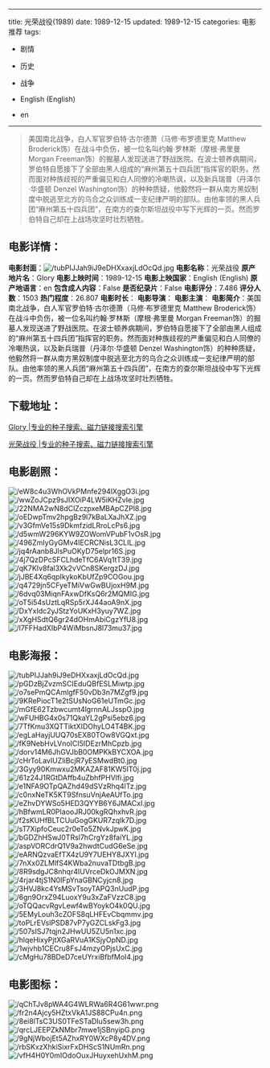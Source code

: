 
---
title: 光荣战役(1989)
date: 1989-12-15
updated: 1989-12-15
categories: 电影推荐
tags:
- 剧情
- 历史
- 战争

- English (English)
- en
---


> 美国南北战争，白人军官罗伯特·古尔德萧（马修·布罗德里克 Matthew Broderick饰）在战斗中负伤，被一位名叫约翰·罗林斯（摩根·弗里曼 Morgan Freeman饰）的掘墓人发现送进了野战医院。在波士顿养病期间，罗伯特自愿接下了全部由黑人组成的“麻州第五十四兵团”指挥官的职务。然而面对种族歧视的严重偏见和白人同僚的冷嘲热讽，以及新兵瑞普（丹泽尔·华盛顿 Denzel Washington饰）的种种质疑，他毅然将一群从南方黑奴制度中脱逃至北方的乌合之众训练成一支纪律严明的部队。由他率领的黑人兵团“麻州第五十四兵团”，在南方的查尔斯坦战役中写下光辉的一页。然而罗伯特自己却在上战场攻坚时壮烈牺牲。

## **电影详情**：

**电影封面**：<img src="https://image.tmdb.org/t/p/w200/tubPIJJah9iJ9eDHXxaxjLdOcQd.jpg" alt="/tubPIJJah9iJ9eDHXxaxjLdOcQd.jpg" title="/tubPIJJah9iJ9eDHXxaxjLdOcQd.jpg">
**电影名称**：光荣战役
**原产地片名**：Glory
**电影上映时间**：1989-12-15
**电影上映国家**：English (English)
**原产地语言**：en
**包含成人内容**：False
**是否纪录片**：False
**电影评分**：7.486
**评分人数**：1503
**热门程度**：26.807
**电影时长**：
**电影导演**：
**电影主演**：
**电影简介**：美国南北战争，白人军官罗伯特·古尔德萧（马修·布罗德里克 Matthew Broderick饰）在战斗中负伤，被一位名叫约翰·罗林斯（摩根·弗里曼 Morgan Freeman饰）的掘墓人发现送进了野战医院。在波士顿养病期间，罗伯特自愿接下了全部由黑人组成的“麻州第五十四兵团”指挥官的职务。然而面对种族歧视的严重偏见和白人同僚的冷嘲热讽，以及新兵瑞普（丹泽尔·华盛顿 Denzel Washington饰）的种种质疑，他毅然将一群从南方黑奴制度中脱逃至北方的乌合之众训练成一支纪律严明的部队。由他率领的黑人兵团“麻州第五十四兵团”，在南方的查尔斯坦战役中写下光辉的一页。然而罗伯特自己却在上战场攻坚时壮烈牺牲。

## **下载地址**：
[Glory |专业的种子搜索、磁力链接搜索引擎](https://movie.amd794.com:2083/?search=Glory&ordering=&mode=match_phrase&page_size=10&page=1)

[光荣战役 |专业的种子搜索、磁力链接搜索引擎](https://movie.amd794.com:2083/?search=%E5%85%89%E8%8D%A3%E6%88%98%E5%BD%B9&ordering=&mode=match_phrase&page_size=10&page=1)
 

## **电影剧照**：
<img src="https://image.tmdb.org/t/p/original/eW8c4u3WhOVkPMnfe294lXggO3i.jpg" alt="/eW8c4u3WhOVkPMnfe294lXggO3i.jpg" title="/eW8c4u3WhOVkPMnfe294lXggO3i.jpg"><img src="https://image.tmdb.org/t/p/original/wwZoJCpz9sJIXOiP4LW5iKHZvIe.jpg" alt="/wwZoJCpz9sJIXOiP4LW5iKHZvIe.jpg" title="/wwZoJCpz9sJIXOiP4LW5iKHZvIe.jpg"><img src="https://image.tmdb.org/t/p/original/22NMA2wN8dClZczpxeMBApCZPl8.jpg" alt="/22NMA2wN8dClZczpxeMBApCZPl8.jpg" title="/22NMA2wN8dClZczpxeMBApCZPl8.jpg"><img src="https://image.tmdb.org/t/p/original/oEDwpTmv2hpgBz9l7kBaLXaJhXZ.jpg" alt="/oEDwpTmv2hpgBz9l7kBaLXaJhXZ.jpg" title="/oEDwpTmv2hpgBz9l7kBaLXaJhXZ.jpg"><img src="https://image.tmdb.org/t/p/original/v3GfmVe15s9DkmfzidLRroLcPs6.jpg" alt="/v3GfmVe15s9DkmfzidLRroLcPs6.jpg" title="/v3GfmVe15s9DkmfzidLRroLcPs6.jpg"><img src="https://image.tmdb.org/t/p/original/d5wmW296KYW9ZOWomVPubF1vOsR.jpg" alt="/d5wmW296KYW9ZOWomVPubF1vOsR.jpg" title="/d5wmW296KYW9ZOWomVPubF1vOsR.jpg"><img src="https://image.tmdb.org/t/p/original/496ZmIyGyGMv4IECRCNisL3CLIL.jpg" alt="/496ZmIyGyGMv4IECRCNisL3CLIL.jpg" title="/496ZmIyGyGMv4IECRCNisL3CLIL.jpg"><img src="https://image.tmdb.org/t/p/original/jq4rAanb8JlsPuOKyD75elpr16S.jpg" alt="/jq4rAanb8JlsPuOKyD75elpr16S.jpg" title="/jq4rAanb8JlsPuOKyD75elpr16S.jpg"><img src="https://image.tmdb.org/t/p/original/4j7QzDPcSFCLhdeTfC6AVq1tT39.jpg" alt="/4j7QzDPcSFCLhdeTfC6AVq1tT39.jpg" title="/4j7QzDPcSFCLhdeTfC6AVq1tT39.jpg"><img src="https://image.tmdb.org/t/p/original/qK7KIv8fal3Xk2vVCn8SKergzDJ.jpg" alt="/qK7KIv8fal3Xk2vVCn8SKergzDJ.jpg" title="/qK7KIv8fal3Xk2vVCn8SKergzDJ.jpg"><img src="https://image.tmdb.org/t/p/original/jJBE4Xq6qpIkykoKbUfZp9COGou.jpg" alt="/jJBE4Xq6qpIkykoKbUfZp9COGou.jpg" title="/jJBE4Xq6qpIkykoKbUfZp9COGou.jpg"><img src="https://image.tmdb.org/t/p/original/q4729jn5CFyeTMiVwGwBUjoxH9M.jpg" alt="/q4729jn5CFyeTMiVwGwBUjoxH9M.jpg" title="/q4729jn5CFyeTMiVwGwBUjoxH9M.jpg"><img src="https://image.tmdb.org/t/p/original/6dvq03MiqnFAxwDfKsQ6r2MQMIG.jpg" alt="/6dvq03MiqnFAxwDfKsQ6r2MQMIG.jpg" title="/6dvq03MiqnFAxwDfKsQ6r2MQMIG.jpg"><img src="https://image.tmdb.org/t/p/original/oT5i54sUztLqRSp5rXJ44aoA9nX.jpg" alt="/oT5i54sUztLqRSp5rXJ44aoA9nX.jpg" title="/oT5i54sUztLqRSp5rXJ44aoA9nX.jpg"><img src="https://image.tmdb.org/t/p/original/DxYxIdc2yJStzYoUKxH3yuy7WZ.jpg" alt="/DxYxIdc2yJStzYoUKxH3yuy7WZ.jpg" title="/DxYxIdc2yJStzYoUKxH3yuy7WZ.jpg"><img src="https://image.tmdb.org/t/p/original/xXgHSdtQ6gr24dOHmAbiCgzYfU8.jpg" alt="/xXgHSdtQ6gr24dOHmAbiCgzYfU8.jpg" title="/xXgHSdtQ6gr24dOHmAbiCgzYfU8.jpg"><img src="https://image.tmdb.org/t/p/original/l7FFHadXIbP4WiMbsnJ8l73mu37.jpg" alt="/l7FFHadXIbP4WiMbsnJ8l73mu37.jpg" title="/l7FFHadXIbP4WiMbsnJ8l73mu37.jpg">

## **电影海报**：
<img src="https://image.tmdb.org/t/p/original/tubPIJJah9iJ9eDHXxaxjLdOcQd.jpg" alt="/tubPIJJah9iJ9eDHXxaxjLdOcQd.jpg" title="/tubPIJJah9iJ9eDHXxaxjLdOcQd.jpg"><img src="https://image.tmdb.org/t/p/original/pGDzBjZvzmSCIEduQBfESLMiwtp.jpg" alt="/pGDzBjZvzmSCIEduQBfESLMiwtp.jpg" title="/pGDzBjZvzmSCIEduQBfESLMiwtp.jpg"><img src="https://image.tmdb.org/t/p/original/o7sePmQCAmlgfF50vDb3n7MZgf9.jpg" alt="/o7sePmQCAmlgfF50vDb3n7MZgf9.jpg" title="/o7sePmQCAmlgfF50vDb3n7MZgf9.jpg"><img src="https://image.tmdb.org/t/p/original/9KRePiocT1e2tSUsNoG61eUTmGc.jpg" alt="/9KRePiocT1e2tSUsNoG61eUTmGc.jpg" title="/9KRePiocT1e2tSUsNoG61eUTmGc.jpg"><img src="https://image.tmdb.org/t/p/original/mGfE62Tzbwcumt4lgrnnALJsspO.jpg" alt="/mGfE62Tzbwcumt4lgrnnALJsspO.jpg" title="/mGfE62Tzbwcumt4lgrnnALJsspO.jpg"><img src="https://image.tmdb.org/t/p/original/wFUHBG4x0s71QkaYL2gPsi5ebz6.jpg" alt="/wFUHBG4x0s71QkaYL2gPsi5ebz6.jpg" title="/wFUHBG4x0s71QkaYL2gPsi5ebz6.jpg"><img src="https://image.tmdb.org/t/p/original/7TfKmu3XQTTiktXIDOhyLO4T4BK.jpg" alt="/7TfKmu3XQTTiktXIDOhyLO4T4BK.jpg" title="/7TfKmu3XQTTiktXIDOhyLO4T4BK.jpg"><img src="https://image.tmdb.org/t/p/original/egLaHayjUUQ70sEX80TOw8VGQxt.jpg" alt="/egLaHayjUUQ70sEX80TOw8VGQxt.jpg" title="/egLaHayjUUQ70sEX80TOw8VGQxt.jpg"><img src="https://image.tmdb.org/t/p/original/fK9NebHvLVnoICI5IDEzrMhCpzb.jpg" alt="/fK9NebHvLVnoICI5IDEzrMhCpzb.jpg" title="/fK9NebHvLVnoICI5IDEzrMhCpzb.jpg"><img src="https://image.tmdb.org/t/p/original/dorv14M6JhGVJbB0OMPKkBYCXOA.jpg" alt="/dorv14M6JhGVJbB0OMPKkBYCXOA.jpg" title="/dorv14M6JhGVJbB0OMPKkBYCXOA.jpg"><img src="https://image.tmdb.org/t/p/original/cHrToLavIUZIiBcjR7yESMwdBt0.jpg" alt="/cHrToLavIUZIiBcjR7yESMwdBt0.jpg" title="/cHrToLavIUZIiBcjR7yESMwdBt0.jpg"><img src="https://image.tmdb.org/t/p/original/3Gyy90Kmwxu2MKAZAF81KW5IT0j.jpg" alt="/3Gyy90Kmwxu2MKAZAF81KW5IT0j.jpg" title="/3Gyy90Kmwxu2MKAZAF81KW5IT0j.jpg"><img src="https://image.tmdb.org/t/p/original/61z24J1RGtDAffb4uZbhfPHVlfi.jpg" alt="/61z24J1RGtDAffb4uZbhfPHVlfi.jpg" title="/61z24J1RGtDAffb4uZbhfPHVlfi.jpg"><img src="https://image.tmdb.org/t/p/original/e1NFA9OTpQAZhd49dSVzRhq4lTz.jpg" alt="/e1NFA9OTpQAZhd49dSVzRhq4lTz.jpg" title="/e1NFA9OTpQAZhd49dSVzRhq4lTz.jpg"><img src="https://image.tmdb.org/t/p/original/c0nxNeTK5KT9SfnsuVnjAeAUfTo.jpg" alt="/c0nxNeTK5KT9SfnsuVnjAeAUfTo.jpg" title="/c0nxNeTK5KT9SfnsuVnjAeAUfTo.jpg"><img src="https://image.tmdb.org/t/p/original/eZhvDYWSo5HED3QYYB6Y6JMACxI.jpg" alt="/eZhvDYWSo5HED3QYYB6Y6JMACxI.jpg" title="/eZhvDYWSo5HED3QYYB6Y6JMACxI.jpg"><img src="https://image.tmdb.org/t/p/original/hBfwmLR0PIaooJRJ00kgRQhxhvR.jpg" alt="/hBfwmLR0PIaooJRJ00kgRQhxhvR.jpg" title="/hBfwmLR0PIaooJRJ00kgRQhxhvR.jpg"><img src="https://image.tmdb.org/t/p/original/f2sKUHfBLTCUuGogGKUR7zqlk7D.jpg" alt="/f2sKUHfBLTCUuGogGKUR7zqlk7D.jpg" title="/f2sKUHfBLTCUuGogGKUR7zqlk7D.jpg"><img src="https://image.tmdb.org/t/p/original/sT7XipfoCeuc2r0eTo5ZNvkJpwK.jpg" alt="/sT7XipfoCeuc2r0eTo5ZNvkJpwK.jpg" title="/sT7XipfoCeuc2r0eTo5ZNvkJpwK.jpg"><img src="https://image.tmdb.org/t/p/original/bGDZhHSwJ0TRsl7hCrgYz8faiYL.jpg" alt="/bGDZhHSwJ0TRsl7hCrgYz8faiYL.jpg" title="/bGDZhHSwJ0TRsl7hCrgYz8faiYL.jpg"><img src="https://image.tmdb.org/t/p/original/aspVORCdrQ1V9a2hwdtCudG6eSe.jpg" alt="/aspVORCdrQ1V9a2hwdtCudG6eSe.jpg" title="/aspVORCdrQ1V9a2hwdtCudG6eSe.jpg"><img src="https://image.tmdb.org/t/p/original/eARNQzvaEfTX4zU9Y7UEHY8JXYI.jpg" alt="/eARNQzvaEfTX4zU9Y7UEHY8JXYI.jpg" title="/eARNQzvaEfTX4zU9Y7UEHY8JXYI.jpg"><img src="https://image.tmdb.org/t/p/original/7nXx0ZLMlfS4KWba2nuvaTDtbgB.jpg" alt="/7nXx0ZLMlfS4KWba2nuvaTDtbgB.jpg" title="/7nXx0ZLMlfS4KWba2nuvaTDtbgB.jpg"><img src="https://image.tmdb.org/t/p/original/8R9sdgJC8nhqr4IUVrceDkOJMXN.jpg" alt="/8R9sdgJC8nhqr4IUVrceDkOJMXN.jpg" title="/8R9sdgJC8nhqr4IUVrceDkOJMXN.jpg"><img src="https://image.tmdb.org/t/p/original/4rjar4tjS1N0IFpYnaGBNCyjcn8.jpg" alt="/4rjar4tjS1N0IFpYnaGBNCyjcn8.jpg" title="/4rjar4tjS1N0IFpYnaGBNCyjcn8.jpg"><img src="https://image.tmdb.org/t/p/original/3HVJ8kc4YsMSvTsoyTAPQ3nUudP.jpg" alt="/3HVJ8kc4YsMSvTsoyTAPQ3nUudP.jpg" title="/3HVJ8kc4YsMSvTsoyTAPQ3nUudP.jpg"><img src="https://image.tmdb.org/t/p/original/6gn9OrxZ94LuoxY9u3xZaFVzzC8.jpg" alt="/6gn9OrxZ94LuoxY9u3xZaFVzzC8.jpg" title="/6gn9OrxZ94LuoxY9u3xZaFVzzC8.jpg"><img src="https://image.tmdb.org/t/p/original/oTQQacvRgvLewf4wBYoykO4k0QU.jpg" alt="/oTQQacvRgvLewf4wBYoykO4k0QU.jpg" title="/oTQQacvRgvLewf4wBYoykO4k0QU.jpg"><img src="https://image.tmdb.org/t/p/original/5EMyLouh3cZOFS8qLHFEvCbqmmv.jpg" alt="/5EMyLouh3cZOFS8qLHFEvCbqmmv.jpg" title="/5EMyLouh3cZOFS8qLHFEvCbqmmv.jpg"><img src="https://image.tmdb.org/t/p/original/toPLrEVsIPSD87vP7yGZCLskFg3.jpg" alt="/toPLrEVsIPSD87vP7yGZCLskFg3.jpg" title="/toPLrEVsIPSD87vP7yGZCLskFg3.jpg"><img src="https://image.tmdb.org/t/p/original/507sISJ7tqjn2JHwUU5ZU5n1xc.jpg" alt="/507sISJ7tqjn2JHwUU5ZU5n1xc.jpg" title="/507sISJ7tqjn2JHwUU5ZU5n1xc.jpg"><img src="https://image.tmdb.org/t/p/original/hlqeHixyPjtXGaRVuA1KSjyOpND.jpg" alt="/hlqeHixyPjtXGaRVuA1KSjyOpND.jpg" title="/hlqeHixyPjtXGaRVuA1KSjyOpND.jpg"><img src="https://image.tmdb.org/t/p/original/1wjvhb1CECru8FsJ4mzyOPjsUxC.jpg" alt="/1wjvhb1CECru8FsJ4mzyOPjsUxC.jpg" title="/1wjvhb1CECru8FsJ4mzyOPjsUxC.jpg"><img src="https://image.tmdb.org/t/p/original/cMgHu78BDeD7ceUYrxiBfbfMoI4.jpg" alt="/cMgHu78BDeD7ceUYrxiBfbfMoI4.jpg" title="/cMgHu78BDeD7ceUYrxiBfbfMoI4.jpg">

## **电影图标**：
<img src="https://image.tmdb.org/t/p/original/qChTJv8pWA4G4WLRWa6R4G61wwr.png" alt="/qChTJv8pWA4G4WLRWa6R4G61wwr.png" title="/qChTJv8pWA4G4WLRWa6R4G61wwr.png"><img src="https://image.tmdb.org/t/p/original/fr2n4Ajcy5HZtxVkA1JS88CPu4n.png" alt="/fr2n4Ajcy5HZtxVkA1JS88CPu4n.png" title="/fr2n4Ajcy5HZtxVkA1JS88CPu4n.png"><img src="https://image.tmdb.org/t/p/original/8ei8lTsC3US0TFeSTaDIu5sew3h.png" alt="/8ei8lTsC3US0TFeSTaDIu5sew3h.png" title="/8ei8lTsC3US0TFeSTaDIu5sew3h.png"><img src="https://image.tmdb.org/t/p/original/qrcLJEEPZkNMbr7mwe1jSBnyipG.png" alt="/qrcLJEEPZkNMbr7mwe1jSBnyipG.png" title="/qrcLJEEPZkNMbr7mwe1jSBnyipG.png"><img src="https://image.tmdb.org/t/p/original/9gNjWbojEt5AZhxRY0WXcP8y4DV.png" alt="/9gNjWbojEt5AZhxRY0WXcP8y4DV.png" title="/9gNjWbojEt5AZhxRY0WXcP8y4DV.png"><img src="https://image.tmdb.org/t/p/original/rbSKxzXhkiSixrFxDHScS1NUmRn.png" alt="/rbSKxzXhkiSixrFxDHScS1NUmRn.png" title="/rbSKxzXhkiSixrFxDHScS1NUmRn.png"><img src="https://image.tmdb.org/t/p/original/vfH4H0Y0mIOdoOuxJHuyxehUxhM.png" alt="/vfH4H0Y0mIOdoOuxJHuyxehUxhM.png" title="/vfH4H0Y0mIOdoOuxJHuyxehUxhM.png">
